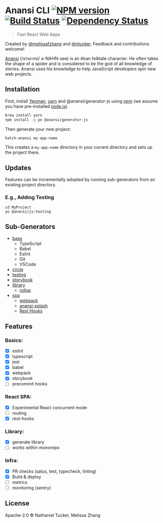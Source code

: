 # Anansi CLI [![NPM version][npm-image]][npm-url] [![Build Status][circle-image]][circle-url] [![Dependency Status][daviddm-image]][daviddm-url]

> Fast React Web Apps

Created by [@melissafzhang](https://github.com/melissafzhang) and [@ntucker](https://github.com/ntucker). Feedback and contributions welcome!

[Anansi](https://en.wikipedia.org/wiki/Anansi) (/əˈnɑːnsi/ ə-NAHN-see) is an Akan folktale character. He often takes the shape of a spider and is considered to be the god of all knowledge of stories. Anansi uses his knowledge to help JavaScript developers spin new web projects.

## Installation

First, install [Yeoman](http://yeoman.io), [yarn](https://yarnpkg.com) and @anansi/generator-js using [npm](https://www.npmjs.com/) (we assume you have pre-installed [node.js](https://nodejs.org/)).

```bash
brew install yarn
npm install -g yo @anansi/generator-js
```

Then generate your new project:

```bash
hatch-anansi my-app-name
```

This creates a `my-app-name` directory in your current directory and sets up the project there.

## Updates

Features can be incrementally adopted by running sub-generators from an existing project directory.

### E.g., Adding Testing

```shell
cd MyProject
yo @anansi/js:testing
```

## Sub-Generators

- [base](./src/base#readme)
   - TypeScript
   - Babel
   - Eslint
   - Git
   - VSCode
- [circle](./src/circle#readme)
- [testing](./src/testing#readme)
- [storybook](./src/storybook#readme)
- [library](./src/library#readme)
  - [rollup](./src/rollup#readme)
- [spa](./src/spa#readme)
  - [webpack](./src/webpack#readme)
  - [anansi-splash](./src/anansi-splash#readme)
  - [Rest Hooks](https://resthooks.io)

## Features

### Basics:

- [x] eslint
- [x] typescript
- [x] jest
- [x] babel
- [x] webpack
- [x] storybook
- [ ] precommit hooks

### React SPA:

- [x] Experimental React concurrent mode
- [ ] routing
- [x] rest-hooks

### Library:

- [x] generate library
- [ ] works within monorepo

### Infra:

- [x] PR checks (salus, test, typecheck, linting)
- [x] Build & deploy
- [ ] metrics
- [ ] monitoring (sentry)

## License

Apache-2.0 © Nathaniel Tucker, Melissa Zhang

[npm-image]: https://badge.fury.io/js/%40anansi%2Fgenerator-js.svg
[npm-url]: https://npmjs.com/package/@anansi/generator-js
[circle-image]: https://circleci.com/gh/ntucker/anansi.svg?style=shield
[circle-url]: https://circleci.com/gh/ntucker/anansi
[daviddm-image]: https://david-dm.org/ntucker/anansi.svg?theme=shields.io
[daviddm-url]: https://david-dm.org/ntucker/anansi
